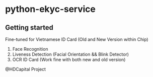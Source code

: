 # python-ekyc-service

## Getting started

Fine-tuned for Vietnamese ID Card (Old and New Version within Chip)


1. Face Recognition
2. Liveness Detection (Facial Orientation && Blink Detector)
3. OCR ID Card (Work fine with both new and old version)


@HDCapital Project
